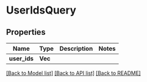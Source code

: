 # UserIdsQuery

## Properties

Name | Type | Description | Notes
------------ | ------------- | ------------- | -------------
**user_ids** | **Vec<String>** |  | 

[[Back to Model list]](../README.md#documentation-for-models) [[Back to API list]](../README.md#documentation-for-api-endpoints) [[Back to README]](../README.md)


